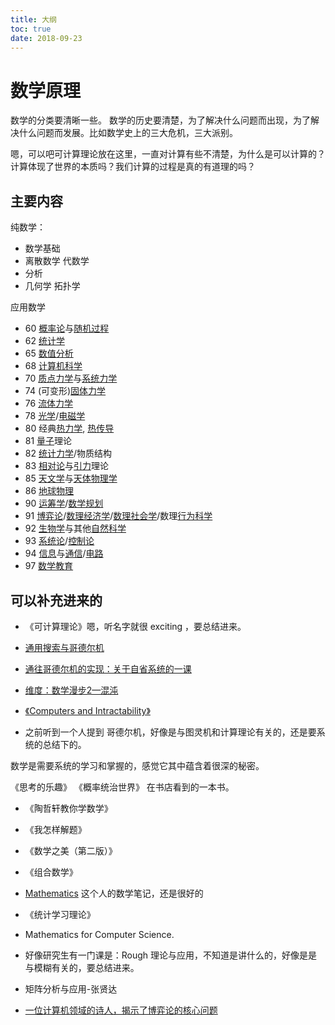 ```yaml
---
title: 大纲
toc: true
date: 2018-09-23
---
```

# 数学原理

数学的分类要清晰一些。
数学的历史要清楚，为了解决什么问题而出现，为了解决什么问题而发展。比如数学史上的三大危机，三大派别。




嗯，可以吧可计算理论放在这里，一直对计算有些不清楚，为什么是可以计算的？计算体现了世界的本质吗？我们计算的过程是真的有道理的吗？

## 主要内容

纯数学：

- 数学基础
- 离散数学 代数学
- 分析
- 几何学 拓扑学


应用数学

- 60 [概率论](https://zh.wikipedia.org/wiki/概率论)与[随机过程](https://zh.wikipedia.org/wiki/随机过程)
- 62 [统计学](https://zh.wikipedia.org/wiki/统计学)
- 65 [数值分析](https://zh.wikipedia.org/wiki/数值分析)
- 68 [计算机科学](https://zh.wikipedia.org/wiki/计算机科学)
- 70 [质点力学](https://zh.wikipedia.org/w/index.php?title=质点力学&action=edit&redlink=1)与[系统力学](https://zh.wikipedia.org/w/index.php?title=系统力学&action=edit&redlink=1)
- 74 (可变形)[固体力学](https://zh.wikipedia.org/wiki/固体力学)
- 76 [流体力学](https://zh.wikipedia.org/wiki/流体力学)
- 78 [光学](https://zh.wikipedia.org/wiki/光学)/[电磁学](https://zh.wikipedia.org/wiki/电磁学)
- 80 经典[热力学](https://zh.wikipedia.org/wiki/热力学), [热传导](https://zh.wikipedia.org/wiki/热传导)
- 81 [量子](https://zh.wikipedia.org/wiki/量子)理论
- 82 [统计力学](https://zh.wikipedia.org/wiki/统计力学)/物质结构
- 83 [相对论](https://zh.wikipedia.org/wiki/相对论)与[引力](https://zh.wikipedia.org/wiki/引力)理论
- 85 [天文学](https://zh.wikipedia.org/wiki/天文学)与[天体物理学](https://zh.wikipedia.org/wiki/天体物理学)
- 86 [地球物理](https://zh.wikipedia.org/wiki/地球物理)
- 90 [运筹学](https://zh.wikipedia.org/wiki/运筹学)/[数学规划](https://zh.wikipedia.org/wiki/数学规划)
- 91 [博弈论](https://zh.wikipedia.org/wiki/博弈论)/[数理经济学](https://zh.wikipedia.org/wiki/数理经济学)/[数理社会学](https://zh.wikipedia.org/wiki/数理社会学)/数理[行为科学](https://zh.wikipedia.org/wiki/行为科学)
- 92 [生物学](https://zh.wikipedia.org/wiki/生物学)与其他[自然科学](https://zh.wikipedia.org/wiki/自然科学)
- 93 [系统论](https://zh.wikipedia.org/wiki/系统论)/[控制论](https://zh.wikipedia.org/wiki/控制论)
- 94 [信息](https://zh.wikipedia.org/wiki/信息)与[通信](https://zh.wikipedia.org/wiki/通信)/[电路](https://zh.wikipedia.org/wiki/电路)
- 97 [数学教育](https://zh.wikipedia.org/wiki/数学教育)




## 可以补充进来的

- 《可计算理论》嗯，听名字就很 exciting ，要总结进来。
- [通用搜索与哥德尔机](http://campus.swarma.org/gcou=10299)
- [通往哥德尔机的实现：关于自省系统的一课](http://fjdu.github.io/artificial/intelligence/2016/04/21/towards-godel-machine-implementation.html)


- [维度：数学漫步2—混沌](https://www.bilibili.com/video/av4194600/?p=1)


- [《Computers and Intractability》](https://book.douban.com/subject/2330824/)


- 之前听到一个人提到 哥德尔机，好像是与图灵机和计算理论有关的，还是要系统的总结下的。




数学是需要系统的学习和掌握的，感觉它其中蕴含着很深的秘密。

《思考的乐趣》
《概率统治世界》 在书店看到的一本书。



- 《陶哲轩教你学数学》
- 《我怎样解题》
- 《数学之美（第二版）》
- 《组合数学》
- [Mathematics](https://github.com/Ewenwan/Mathematics) 这个人的数学笔记，还是很好的

- 《统计学习理论》


- Mathematics for Computer Science.
- 好像研究生有一门课是：Rough 理论与应用，不知道是讲什么的，好像是是与模糊有关的，要总结进来。
- 矩阵分析与应用-张贤达



- [一位计算机领域的诗人，揭示了博弈论的核心问题](https://mp.weixin.qq.com/s?__biz=MzA4NDU1MDY5OA==&mid=2653192100&idx=1&sn=c642c4f1b7b7f6f00688ff66278243b6&chksm=8435aae1b34223f730c0003ca5021744011aeb6d0cc000a40fd5dfc3f6914ffac525802057a7&mpshare=1&scene=1&srcid=0814qOLNfYtchxOx71MezHHx#rd)
